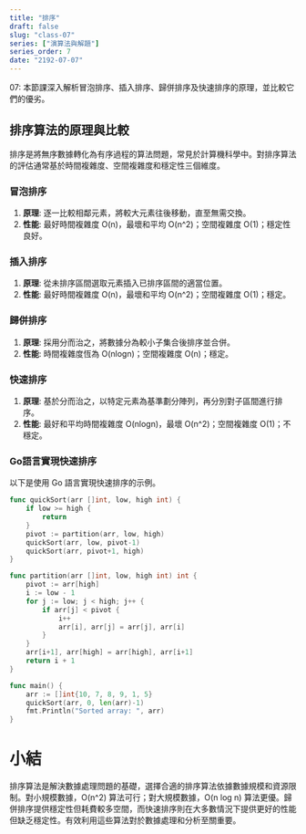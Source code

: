 ```yaml
---
title: "排序"
draft: false
slug: "class-07"
series: ["演算法與解題"]
series_order: 7
date: "2192-07-07"
---
```

07: 本節課深入解析冒泡排序、插入排序、歸併排序及快速排序的原理，並比較它們的優劣。

## 排序算法的原理與比較
排序是將無序數據轉化為有序過程的算法問題，常見於計算機科學中。對排序算法的評估通常基於時間複雜度、空間複雜度和穩定性三個維度。

### 冒泡排序
1. **原理**: 逐一比較相鄰元素，將較大元素往後移動，直至無需交換。
2. **性能**: 最好時間複雜度 O(n)，最壞和平均 O(n^2)；空間複雜度 O(1)；穩定性良好。

### 插入排序
1. **原理**: 從未排序區間選取元素插入已排序區間的適當位置。
2. **性能**: 最好時間複雜度 O(n)，最壞和平均 O(n^2)；空間複雜度 O(1)；穩定。

### 歸併排序
1. **原理**: 採用分而治之，將數據分為較小子集合後排序並合併。
2. **性能**: 時間複雜度恆為 O(nlogn)；空間複雜度 O(n)；穩定。

### 快速排序
1. **原理**: 基於分而治之，以特定元素為基準劃分陣列，再分別對子區間進行排序。
2. **性能**: 最好和平均時間複雜度 O(nlogn)，最壞 O(n^2)；空間複雜度 O(1)；不穩定。

### Go語言實現快速排序
以下是使用 Go 語言實現快速排序的示例。

```go
func quickSort(arr []int, low, high int) {
    if low >= high {
        return
    }
    pivot := partition(arr, low, high)
    quickSort(arr, low, pivot-1)
    quickSort(arr, pivot+1, high)
}

func partition(arr []int, low, high int) int {
    pivot := arr[high]
    i := low - 1
    for j := low; j < high; j++ {
        if arr[j] < pivot {
            i++
            arr[i], arr[j] = arr[j], arr[i]
        }
    }
    arr[i+1], arr[high] = arr[high], arr[i+1]
    return i + 1
}

func main() {
    arr := []int{10, 7, 8, 9, 1, 5}
    quickSort(arr, 0, len(arr)-1)
    fmt.Println("Sorted array: ", arr)
}
```

# 小結
排序算法是解決數據處理問題的基礎，選擇合適的排序算法依據數據規模和資源限制。對小規模數據，O(n^2) 算法可行；對大規模數據，O(n log n) 算法更優。歸併排序提供穩定性但耗費較多空間，而快速排序則在大多數情況下提供更好的性能但缺乏穩定性。有效利用這些算法對於數據處理和分析至關重要。